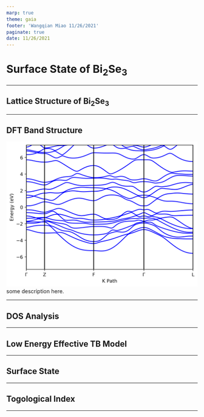 ```yaml
---
marp: true
theme: gaia
footer: 'Wangqian Miao 11/26/2021'
paginate: true
date: 11/26/2021
---
```


# Surface State of Bi$_2$Se$_3$

---

## Lattice Structure of Bi$_2$Se$_3$

---

## DFT Band Structure

![bg right w:15cm](band_dft.png)
some description here.

---

## DOS Analysis

---

## Low Energy Effective TB Model

---

## Surface State

---

## Togological Index

---